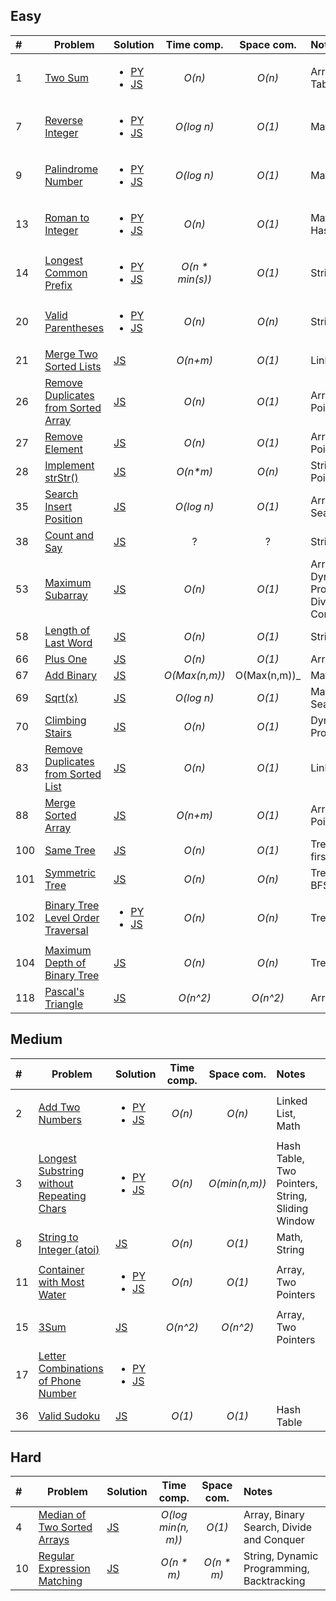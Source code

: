 ## Easy

| #    | Problem                                                                                                   | Solution                                                                                                                  |   Time comp.    |  Space com.  | Notes                                          |
| :--- | --------------------------------------------------------------------------------------------------------- | :------------------------------------------------------------------------------------------------------------------------ | :-------------: | :----------: | :--------------------------------------------- |
| 1    | [Two Sum](https://leetcode.com/problems/two-sum/)                                                         | <ul> <li>[PY](python/two-sum.py)</li><li>[JS](js/two-sum.js)</li></ul>                                                    |     _O(n)_      |    _O(n)_    | Array, Hash Table                              |
| 7    | [Reverse Integer](https://leetcode.com/problems/reverse-integer/)                                         | <ul><li>[PY](python/two-sum.py)</li><li>[JS](js/reverse-integer.js)</li></ul>                                             |   _O(log n)_    |    _O(1)_    | Math, Array                                    |
| 9    | [Palindrome Number](https://leetcode.com/problems/palindrome-number/)                                     | <ul><li>[PY](python/palindrome-number.py)</li><li>[JS](js/palindrome-number.js)</li></ul>                                 |   _O(log n)_    |    _O(1)_    | Math, Array                                    |
| 13   | [Roman to Integer](https://leetcode.com/problems/roman-to-integer/)                                       | <ul><li>[PY](python/roman-to-integer.py)</li><li>[JS](js/roman-to-integer.js)</li></ul>                                   |     _O(n)_      |    _O(1)_    | Math, String, Hash Table                       |
| 14   | [Longest Common Prefix](https://leetcode.com/problems/longest-common-prefix/)                             | <ul><li>[PY](python/longest-common-prefix.py)</li><li>[JS](js/longest-common-prefix.js)</li></ul>                         | _O(n * min(s))_ |    _O(1)_    | String, Array                                  |
| 20   | [Valid Parentheses](https://leetcode.com/problems/valid-parentheses/)                                     | <ul><li>[PY](python/valid-parentheses.py)</li><li>[JS](js/valid-parentheses.js)</li>                                      |     _O(n)_      |    _O(n)_    | String, Stack                                  |
| 21   | [Merge Two Sorted Lists](https://leetcode.com/problems/merge-two-sorted-lists/)                           | [JS](js/merge-two-sorted-lists.js)                                                                                        |    _O(n+m)_     |    _O(1)_    | Linked List                                    |
| 26   | [Remove Duplicates from Sorted Array](https://leetcode.com/problems/remove-duplicates-from-sorted-array/) | [JS](js/remove-duplicates-sorted-array.js)                                                                                |     _O(n)_      |    _O(1)_    | Array, Two Pointers                            |
| 27   | [Remove Element](https://leetcode.com/problems/remove-element/)                                           | [JS](js/remove-element.js)                                                                                                |     _O(n)_      |    _O(1)_    | Array, Two Pointers                            |
| 28   | [Implement strStr()](https://leetcode.com/problems/implement-strstr/)                                     | [JS](js/implement-strStr.js)                                                                                              |    _O(n*m)_     |    _O(n)_    | String, Two Pointers                           |
| 35   | [Search Insert Position](https://leetcode.com/problems/search-insert-position/)                           | [JS](js/search-insert-position.js)                                                                                        |   _O(log n)_    |    _O(1)_    | Array, Binary Search                           |
| 38   | [Count and Say](https://leetcode.com/problems/count-and-say/)                                             | [JS](js/count-and-say.js)                                                                                                 |        ?        |      ?       | String                                         |
| 53   | [Maximum Subarray](https://leetcode.com/problems/maximum-subarray/)                                       | [JS](js/maximum-subarray.js)                                                                                              |     _O(n)_      |    _O(1)_    | Array, Dynamic Programming, Divide and Conquer |
| 58   | [Length of Last Word](https://leetcode.com/problems/length-of-last-word/)                                 | [JS](js/length-of-last-word.js)                                                                                           |     _O(n)_      |    _O(1)_    | String                                         |
| 66   | [Plus One](https://leetcode.com/problems/plus-one/)                                                       | [JS](js/plus-one.js)                                                                                                      |     _O(n)_      |    _O(1)_    | Array                                          |
| 67   | [Add Binary](https://leetcode.com/problems/add-binary/)                                                   | [JS](js/add-binary.js)                                                                                                    |  _O(Max(n,m))_  | O(Max(n,m))_ | Math, String                                   |
| 69   | [Sqrt(x)](https://leetcode.com/problems/sqrtx/)                                                           | [JS](js/sqrt(x).js)                                                                                                       |   _O(log n)_    |    _O(1)_    | Math, Binary Search                            |
| 70   | [Climbing Stairs](https://leetcode.com/problems/climbing-stairs/)                                         | [JS](js/climbing-stairs.js)                                                                                               |     _O(n)_      |    _O(1)_    | Dynamic Programming                            |
| 83   | [Remove Duplicates from Sorted List](https://leetcode.com/problems/remove-duplicates-from-sorted-list/)   | [JS](js/remove-duplicates-from-sorted-list.js)                                                                            |     _O(n)_      |    _O(1)_    | Linked List                                    |
| 88   | [Merge Sorted Array](https://leetcode.com/problems/merge-sorted-array/)                                   | [JS](js/merge-sorted-array.js)                                                                                            |    _O(n+m)_     |    _O(1)_    | Array, Two Pointers                            |
| 100  | [Same Tree](https://leetcode.com/problems/same-tree/)                                                     | [JS](js/same-tree.js)                                                                                                     |     _O(n)_      |    _O(1)_    | Tree, Depth-first Search                       |
| 101  | [Symmetric Tree](https://leetcode.com/problems/symmetric-tree/)                                           | [JS](js/symmetric-tree.js)                                                                                                |     _O(n)_      |    _O(n)_    | Tree, DFS, BFS                                 |
| 102  | [Binary Tree Level Order Traversal](https://leetcode.com/problems/binary-tree-level-order-traversal/)     | <ul><li>[PY](python/binary-tree-level-order-traversal.py)</li><li>[JS](js/binary-tree-level-order-traversal.js)</li></ul> |     _O(n)_      |    _O(n)_    | Tree, BFS                                      |
| 104  | [Maximum Depth of Binary Tree](https://leetcode.com/problems/maximum-depth-of-binary-tree/)               | [JS](js/max-depth-binary-tree.js)                                                                                         |     _O(n)_      |    _O(n)_    | Tree, DFS                                      |
| 118  | [Pascal's Triangle](https://leetcode.com/problems/pascals-triangle/)                                      | [JS](js/pascals-triangle.js)                                                                                              |    _O(n^2)_     |   _O(n^2)_   | Array                                          |


## Medium

| #    | Problem                                                                                                                    | Solution                                                                                                                                  | Time comp. |  Space com.   | Notes                                            |
| :--- | -------------------------------------------------------------------------------------------------------------------------- | :---------------------------------------------------------------------------------------------------------------------------------------- | :--------: | :-----------: | :----------------------------------------------- |
| 2    | [Add Two Numbers](https://leetcode.com/problems/add-two-numbers/)                                                          | <ul><li>[PY](python/add-two-numbers.py)</li><li>[JS](js/add-two-numbers.js)</li></ul>                                                     |   _O(n)_   |    _O(n)_     | Linked List, Math                                |
| 3    | [Longest Substring without Repeating Chars](https://leetcode.com/problems/longest-substring-without-repeating-characters/) | <ul><li>[PY](python/longest-substring-without-repeating-chars.py)</li><li>[JS](js/longest-substring-without-repeating-chars.js)</li></ul> |   _O(n)_   | _O(min(n,m))_ | Hash Table, Two Pointers, String, Sliding Window |
| 8    | [String to Integer (atoi)](https://leetcode.com/problems/string-to-integer-atoi/)                                          | [JS](js/string-to-integer-atoi.js)                                                                                                        |   _O(n)_   |    _O(1)_     | Math, String                                     |
| 11   | [Container with Most Water](https://leetcode.com/problems/container-with-most-water/)                                      | <ul><li>[PY](python/container-with-most-water.py)</li><li>[JS](js/container-with-most-water.js)</li></ul>                                 |   _O(n)_   |    _O(1)_     | Array, Two Pointers                              |
| 15   | [3Sum](https://leetcode.com/problems/3sum/)                                                                                | [JS](js/3sum.js)                                                                                                                          |  _O(n^2)_  |   _O(n^2)_    | Array, Two Pointers                              |
| 17   | [Letter Combinations of Phone Number](https://leetcode.com/problems/letter-combinations-of-a-phone-number/)                | <ul><li>[PY](python/letter-combinations-of-phone-number.py)</li><li>[JS](js/letter-combinations-of-phone-number.js)</li></ul>             |
| 36   | [Valid Sudoku](https://leetcode.com/problems/valid-sudoku/)                                                                | [JS](js/valid-sudoku.js)                                                                                                                  |   _O(1)_   |    _O(1)_     | Hash Table                                       |

## Hard

| #    | Problem                                                                                   | Solution                                |     Time comp.     | Space com. | Notes                                     |
| :--- | ----------------------------------------------------------------------------------------- | :-------------------------------------- | :----------------: | :--------: | :---------------------------------------- |
| 4    | [Median of Two Sorted Arrays](https://leetcode.com/problems/median-of-two-sorted-arrays/) | [JS](js/median-two-sorted-arrays.js)    | _O(log min(n, m))_ |   _O(1)_   | Array, Binary Search, Divide and Conquer  |
| 10   | [Regular Expression Matching](https://leetcode.com/problems/regular-expression-matching/) | [JS](js/regular-expression-matching.js) |     _O(n * m)_     | _O(n * m)_ | String, Dynamic Programming, Backtracking |